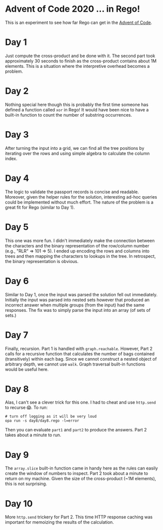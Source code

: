 # Advent of Code 2020 ... in Rego!

This is an experiment to see how far Rego can get in the [Advent of Code](https://adventofcode.com/).

# Day 1

Just compute the cross-product and be done with it. The second part took approximately 30 seconds to finish as the cross-product contains about 1M elements. This is a situation where the interpretive overhead becomes a problem.

# Day 2

Nothing special here though this is probably the first time someone has defined a function called `xor` in Rego! It would have been nice to have a built-in function to count the number of substring occurrences.

# Day 3

After turning the input into a grid, we can find all the tree positions by iterating over the rows and using simple algebra to calculate the column index.

# Day 4

The logic to validate the passport records is concise and readable. Moreover, given the helper rules for the solution, interesting ad-hoc queries could be implemented without much effort. The nature of the problem is a great fit for Rego (similar to Day 1).

# Day 5

This one was more fun. I didn't immediately make the connection between the characters and the binary representation of the row/column number (e.g., "RLR" => 101 => 5). I ended up encoding the rows and columns into trees and then mapping the characters to lookups in the tree. In retrospect, the binary representation is obvious.

# Day 6

Similar to Day 1, once the input was parsed the solution fell out immediately. Initially the input was parsed into nested sets however that produced an incorrect answer when multiple groups (from the input) had the same responses. The fix was to simply parse the input into an array (of sets of sets.)

# Day 7

Finally, recursion. Part 1 is handled with `graph.reachable`. However, Part 2 calls for a recursive function that calculates the number of bags contained (transitively) within each bag. Since we cannot construct a nested object of arbitrary depth, we cannot use `walk`. Graph traversal built-in functions would be useful here.

# Day 8

Alas, I can't see a clever trick for this one. I had to cheat and use `http.send` to recurse 😱. To run:

```
# turn off logging as it will be very loud
opa run -s day8/day8.rego -l=error
```

Then you can evaluate `part1` and `part2` to produce the answers. Part 2 takes about a minute to run.

# Day 9

The `array.slice` built-in function came in handy here as the rules can easily create the window of numbers to inspect. Part 2 took about a minute to return on my machine. Given the size of the cross-product (~1M elements), this is not surprising.

# Day 10

More `http.send` trickery for Part 2. This time HTTP response caching was important for memoizing the results of the calculation.